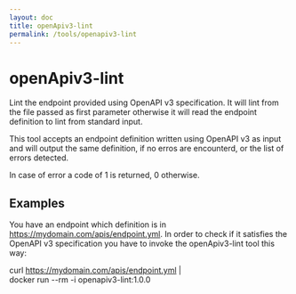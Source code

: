 ```yaml
---
layout: doc
title: openApiv3-lint
permalink: /tools/openapiv3-lint
---
```


# openApiv3-lint

Lint the endpoint provided using OpenAPI v3 specification. It will lint from
the file passed as first parameter otherwise it will read the endpoint
definition to lint from standard input.

This tool accepts an endpoint definition written using OpenAPI v3 as input and
will output the same definition, if no erros are encounterd, or the list of
errors detected.

In case of error a code of 1 is returned, 0 otherwise.

## Examples

You have an endpoint which definition is in
https://mydomain.com/apis/endpoint.yml. In order to check if it satisfies the
OpenAPI v3 specification you have to invoke the openApiv3-lint tool this way:

curl https://mydomain.com/apis/endpoint.yml | \
     docker run --rm -i openapiv3-lint:1.0.0
